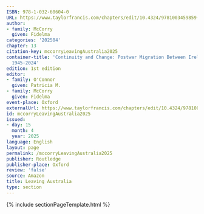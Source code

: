 ```yaml
---
ISBN: 978-1-032-60604-0
URL: https://www.taylorfrancis.com/chapters/edit/10.4324/9781003459859-16/leaving-australia-fidelma-mccorry
author:
- family: McCorry
  given: Fidelma
categories: '202504'
chapter: 13
citation-key: mccorryLeavingAustralia2025
container-title: 'Continuity and Change: Postwar Migration Between Ireland and Australia
  1945-2024'
edition: 1st edition
editor:
- family: O'Connor
  given: Patricia M.
- family: McCorry
  given: Fidelma
event-place: Oxford
externalUrl: https://www.taylorfrancis.com/chapters/edit/10.4324/9781003459859-16/leaving-australia-fidelma-mccorry
id: mccorryLeavingAustralia2025
issued:
- day: 15
  month: 4
  year: 2025
language: English
layout: page
permalink: /mccorryLeavingAustralia2025
publisher: Routledge
publisher-place: Oxford
review: 'false'
source: Amazon
title: Leaving Australia
type: section
---
```

{% include sectionPageTemplate.html %}